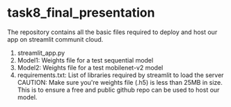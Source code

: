 
# task8_final_presentation
The repository contains all the basic files required to deploy and host our app on streamlit communit cloud.
1. streamlit_app.py
2. Model1: Weights file for a test sequential model 
3. Model2: Weights file for a test mobilenet-v2 model
4. requirements.txt: List of libraries required by streamlit to load the server
CAUTION: Make sure you're weights file (.h5) is less than 25MB in size. This is to ensure a free and public github repo can be used to host our model.  
